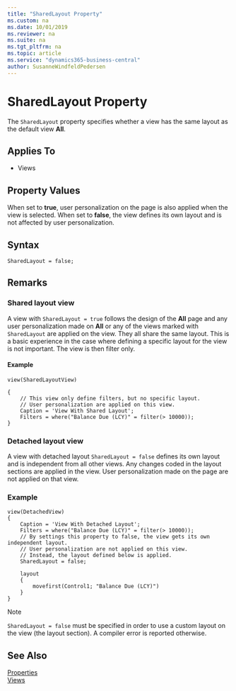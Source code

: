 ```yaml
---
title: "SharedLayout Property"
ms.custom: na
ms.date: 10/01/2019
ms.reviewer: na
ms.suite: na
ms.tgt_pltfrm: na
ms.topic: article
ms.service: "dynamics365-business-central"
author: SusanneWindfeldPedersen
---
```


# SharedLayout Property
The `SharedLayout` property specifies whether a view has the same layout as the default view **All**.

## Applies To  
- Views

## Property Values  
When set to **true**, user personalization on the page is also applied when the view is selected. When set to **false**, the view defines its own layout and is not affected by user personalization.


## Syntax
```
SharedLayout = false;
``` 
  
## Remarks  

### Shared layout view
A view with `SharedLayout = true` follows the design of the **All** page and any user personalization made on **All** or any of the views marked with `SharedLayout` are applied on the view. They all share the same layout. This is a basic experience in the case where defining a specific layout for the view is not important. The view is then filter only. 

#### Example

```
view(SharedLayoutView) 

{ 
    // This view only define filters, but no specific layout. 
    // User personalization are applied on this view. 
    Caption = 'View With Shared Layout'; 
    Filters = where("Balance Due (LCY)" = filter(> 10000)); 
} 
```

### Detached layout view
A view with detached layout `SharedLayout = false` defines its own layout and is independent from all other views. Any changes coded in the layout sections are applied in the view. User personalization made on the page are not applied on that view.

### Example

```
view(DetachedView)
{
	Caption = 'View With Detached Layout';
	Filters = where("Balance Due (LCY)" = filter(> 10000));
	// By settings this property to false, the view gets its own independent layout.
	// User personalization are not applied on this view.
	// Instead, the layout defined below is applied.
	SharedLayout = false;
	
	layout
	{
		movefirst(Control1; "Balance Due (LCY)")
	}
}
```

> [!NOTE]  
> `SharedLayout = false` must be specified in order to use a custom layout on the view (the layout section). A compiler error is reported otherwise.


## See Also
[Properties](devenv-properties.md)  
[Views](../devenv-views.md)